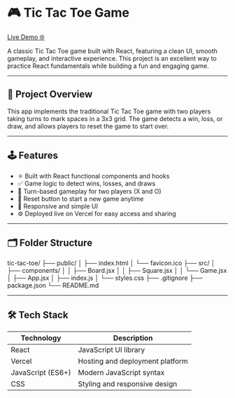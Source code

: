 # 🎮 Tic Tac Toe Game

[Live Demo 🌐](https://tic-tac-toe-nikhilsuryavanshi-nikhils-projects-a8eb8212.vercel.app/)

A classic Tic Tac Toe game built with React, featuring a clean UI, smooth gameplay, and interactive experience. This project is an excellent way to practice React fundamentals while building a fun and engaging game.

---

## 🎯 Project Overview

This app implements the traditional Tic Tac Toe game with two players taking turns to mark spaces in a 3x3 grid. The game detects a win, loss, or draw, and allows players to reset the game to start over.

---

## 🕹️ Features

- ⚛️ Built with React functional components and hooks
- ✅ Game logic to detect wins, losses, and draws
- 🔄 Turn-based gameplay for two players (X and O)
- 🔄 Reset button to start a new game anytime
- 🎨 Responsive and simple UI
- ⚙️ Deployed live on Vercel for easy access and sharing

---

## 🗂️ Folder Structure

tic-tac-toe/
├── public/
│ ├── index.html
│ └── favicon.ico
├── src/
│ ├── components/
│ │ ├── Board.jsx
│ │ ├── Square.jsx
│ │ └── Game.jsx
│ ├── App.jsx
│ ├── index.js
│ └── styles.css
├── .gitignore
├── package.json
└── README.md

---

## 🛠️ Tech Stack

| Technology        | Description                      |
|-------------------|---------------------------------|
| React             | JavaScript UI library            |
| Vercel            | Hosting and deployment platform  |
| JavaScript (ES6+) | Modern JavaScript syntax          |
| CSS               | Styling and responsive design    |
